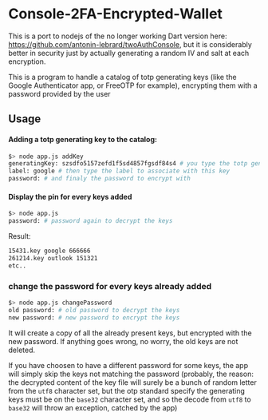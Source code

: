 # Console-2FA-Encrypted-Wallet

This is a port to nodejs of the no longer working Dart version here: https://github.com/antonin-lebrard/twoAuthConsole,
but it is considerably better in security just by actually generating a random IV and salt at each encryption.

This is a program to handle a catalog of totp generating keys (like the Google Authenticator app, or FreeOTP for example),
encrypting them with a password provided by the user

## Usage 

#### Adding a totp generating key to the catalog:

```bash
$> node app.js addKey
generatingKey: szsdfo5157zefd1f5sd4857fgsdf84s4 # you type the totp generating key here
label: google # then type the label to associate with this key
password: # and finaly the password to encrypt with
```

#### Display the pin for every keys added

```bash
$> node app.js
password: # password again to decrypt the keys
```

Result:

```bash
15431.key google 666666
261214.key outlook 151321
etc..
```

### change the password for every keys already added

```bash
$> node app.js changePassword
old password: # old password to decrypt the keys
new password: # new password to encrypt the keys
```

It will create a copy of all the already present keys, but encrypted with the new password.
If anything goes wrong, no worry, the old keys are not deleted.

If you have choosen to have a different password for some keys, the app will simply skip the keys not matching the password 
(probably, the reason: the decrypted content of the key file will surely be a bunch of random letter from the `utf8` 
character set, but the otp standard specify the generating keys must be on the `base32` character set, and so the 
decode from `utf8` to `base32` will throw an exception, catched by the app)
